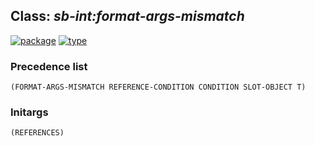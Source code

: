 ## Class: ***sb-int:format-args-mismatch***
[![package](https://img.shields.io/badge/Package-SB--INT-5f9ea0.svg?style=social&colorA=999999)](../) [![type](https://img.shields.io/badge/Type-Class-5f9ea0.svg?style=social&colorA=999999)](../#class) 
### Precedence list
```
(FORMAT-ARGS-MISMATCH REFERENCE-CONDITION CONDITION SLOT-OBJECT T)
```
### Initargs
```
(REFERENCES)
```
